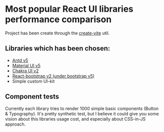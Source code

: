 # Most popular React UI libraries performance comparison

Project has been create through the [create-vite](https://github.com/vitejs/vite/tree/main/packages/create-vite) util.

## Libraries which has been chosen:
 + [Antd v5](**https://ant.design/**)
 + [Material UI v5](**https://mui.com/material-ui/**)
 + [Chakra UI v2](**https://chakra-ui.com/**)
 + [React-bootstrap v2 (under bootstrap v5)](**https://react-bootstrap.netlify.app/**)
 + Simple custom UI-kit

## Component tests
Currently each library tries to render 1000 simple basic components (Button & Typography). It's pretty synthetic test, but I believe it could give you some vision about this libraries usage cost, and especially about CSS-in-JS approach.
